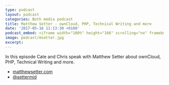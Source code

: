 ```yaml
---
type: podcast
layout: podcast
categories: Both media podcast
title: Matthew Setter - ownCloud, PHP, Technical Writing and more
date: '2017-05-16 11:13:30 +0100'
podcast_embed: <iframe width="100%" height="166" scrolling="no" frameborder="no" src="https://w.soundcloud.com/player/?url=https%3A//api.soundcloud.com/tracks/322784548&amp;color=ff5500&amp;auto_play=false&amp;hide_related=false&amp;show_comments=true&amp;show_user=true&amp;show_reposts=false"></iframe>
image: podcast/msetter.jpg
excerpt:
---
```


In this episode Cate and Chris speak with Matthew Setter about ownCloud, PHP, Technical Writing and more.

-   [matthewsetter.com](https://www.matthewsetter.com/)
-   [@settermjd](https://twitter.com/settermjd)

